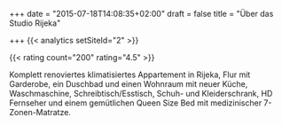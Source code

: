 +++
date = "2015-07-18T14:08:35+02:00"
draft = false
title = "Über das Studio Rijeka"

+++
{{< analytics setSiteId="2" >}}

{{< rating count="200" rating="4.5" >}}

Komplett renoviertes klimatisiertes Appartement in Rijeka, Flur mit Garderobe, ein Duschbad und einen Wohnraum mit neuer Küche, Waschmaschine, Schreibtisch/Esstisch, Schuh- und Kleiderschrank, HD Fernseher und einem gemütlichen Queen Size Bed mit medizinischer 7-Zonen-Matratze.
